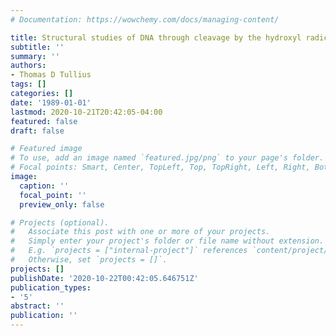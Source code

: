```yaml
---
# Documentation: https://wowchemy.com/docs/managing-content/

title: Structural studies of DNA through cleavage by the hydroxyl radical
subtitle: ''
summary: ''
authors:
- Thomas D Tullius
tags: []
categories: []
date: '1989-01-01'
lastmod: 2020-10-21T20:42:05-04:00
featured: false
draft: false

# Featured image
# To use, add an image named `featured.jpg/png` to your page's folder.
# Focal points: Smart, Center, TopLeft, Top, TopRight, Left, Right, BottomLeft, Bottom, BottomRight.
image:
  caption: ''
  focal_point: ''
  preview_only: false

# Projects (optional).
#   Associate this post with one or more of your projects.
#   Simply enter your project's folder or file name without extension.
#   E.g. `projects = ["internal-project"]` references `content/project/deep-learning/index.md`.
#   Otherwise, set `projects = []`.
projects: []
publishDate: '2020-10-22T00:42:05.646751Z'
publication_types:
- '5'
abstract: ''
publication: ''
---
```

